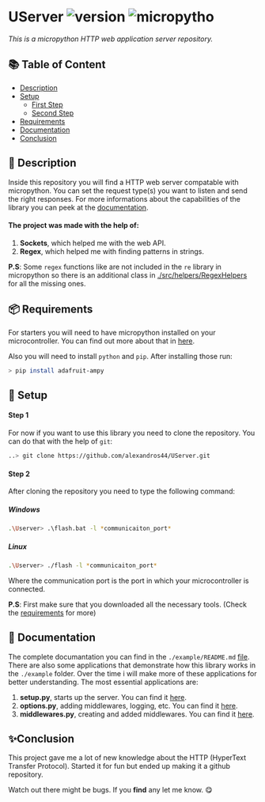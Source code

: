 # UServer ![version](https://img.shields.io/badge/version-1.0.0-brightengreen) ![micropytho](https://img.shields.io/badge/micropython-blue)

*This is a micropython HTTP web application server repository.*

## 📚 Table of Content

- [Description](#-description)
- [Setup](#-setup)
    - [First Step](#step-1)
    - [Second Step](#step-2)
- [Requirements](#-requirements)
- [Documentation](#-documentation)
- [Conclusion](#-conclusion)
 
## 🎯 Description

Inside this repository you will find a HTTP web server compatable with micropython. You can set the request type(s) you want to listen and send the right responses. For more informations about the capabilities of the library you can peek at the [documentation](#-documentation).


#### The project was made with the help of:

1. **Sockets**, which helped me with the web API.
2. **Regex**, which helped me with finding patterns in strings. 

**P.S**: Some `regex` functions like are not included in the `re` library in micropython so there is an additional class in [./src/helpers/RegexHelpers](https://github.com/alexandros44/UServer/blob/main/src/helpers/RegexHelpers.py) for all the missing ones.
 
## 📦 Requirements

For starters you will need to have micropython installed on your microcontroller. You can find out more about that in [here](https://docs.micropython.org/en/latest/esp32/tutorial/intro.html).

Also you will need to install `python` and `pip`. After installing those run:
```bash
> pip install adafruit-ampy
```

## 🚀 Setup


#### Step 1

For now if you want to use this library you need to clone the repository. You can do that with the help of `git`:
```bash
..> git clone https://github.com/alexandros44/UServer.git
````

#### Step 2

After cloning the repository you need to type the following command:

##### Windows
```bash
.\Userver> .\flash.bat -l *communicaiton_port*
```

##### Linux
```bash
.\Userver> ./flash -l *communicaiton_port*
```

Where the communication port is the port in which your microcontroller is connected.

**P.S**: First make sure that you downloaded all the necessary tools. (Check the [requirements](#-requirements) for more)

## 📃 Documentation

The complete documantation you can find in the `./example/README.md` [file](https://github.com/alexandros44/UServer/blob/main/example/README.md). There are also some applications that demonstrate how this library works in the `./example` folder. Over the time i will make more of these applications for better understanding. The most essential applications are:

1. **setup.py**, starts up the server. You can find it [here]().
2. **options.py**, adding middlewares, logging, etc. You can find it [here]().
3. **middlewares.py**, creating and added middlewares. You can find it [here]().


## ✨Conclusion

This project gave me a lot of new knowledge about the HTTP (HyperText Transfer Protocol). Started it for fun but ended up making it a github repository.

Watch out there might be bugs. If you **find** any let me know. 😋

